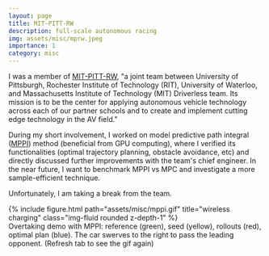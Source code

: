 ```yaml
---
layout: page
title: MIT-PITT-RW
description: full-scale autonomous racing
img: assets/misc/mprw.jpeg
importance: 1
category: misc
---
```


I was a member of [MIT-PITT-RW](https://www.mitpittrw.com/), "a joint team between University of Pittsburgh, Rochester Institute of Technology (RIT), University of Waterloo, and Massachusetts Institute of Technology (MIT) Driverless team. Its mission is to be the center for applying autonomous vehicle technology across each of our partner schools and to create and implement cutting edge technology in the AV field."

During my short involvement, I worked on model predictive path integral ([MPPI](https://sites.gatech.edu/acds/mppi/)) method (beneficial from GPU computing), where I verified its functionalities (optimal trajectory planning, obstacle avoidance, etc) and directly discussed further improvements with the team's chief engineer. In the near future, I want to benchmark MPPI vs MPC and investigate a more sample-efficient technique.

Unfortunately, I am taking a break from the team.

<div class="row justify-content-sm-center">
    <div class="col-sm-8 mt-3 mt-md-0">
        {% include figure.html path="assets/misc/mppi.gif" title="wireless charging" class="img-fluid rounded z-depth-1" %}
      <div class="caption">
          Overtaking demo with MPPI: reference (green), seed (yellow), rollouts (red), optimal plan (blue). The car swerves to the right to pass the leading opponent. (Refresh tab to see the gif again)
      </div>
    </div>
</div>

